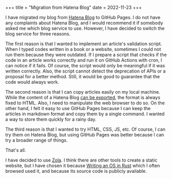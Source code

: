 +++
title = "Migration from Hatena Blog"
date = 2022-11-23
+++

<!--
個人ブログを[はてなブログ](https://tokuchan3515.hatenablog.com/)からGitHub Pagesに移行することにした．はてなブログに不満はないし，実際おすすめするブログサービスを訊かれたら多分はてなブログと答えるが，3つの理由があって切り替えることにした．
-->

I have migrated my blog from [Hatena Blog](https://tokuchan3515.hatenablog.com/) to GitHub Pages. I do not have any complaints about Hatena Blog, and I would recommend it if somebody asked me which blog service to use. However, I have decided to switch the blog service for three reasons.

<!--
1つ目の理由は，記事の検証スクリプトを実装したかったからである．本やウェブサイトの内容が古く，コードを写経して実行しようとするとエラーが出たという経験が過去に何回かある．記事内のコードが正しく動作するかを検証するスクリプトを用意し，GitHub Actionsを用いてcronで定期的にそのスクリプトを実行すれば，コードがいざ実行できなくなった際に気付くことができる．もちろんスクリプトが実際の記事の内容を反映していないと意味を成さないし，APIがdeprecatedになった場合や，もっと良い代替法が提案されたなどといった場合は検証スクリプトでは検知できないが，それでもコードが常に動くということを保証できるのは良いと考えた．
-->

The first reason is that I wanted to implement an article's validation script. When I typed codes written in a book or a website, sometimes I could not run them because they were outdated. If I prepare a script that checks if the code in an article works correctly and run it on GitHub Actions with cron, I can notice if it fails. Of course, the script would only be meaningful if it was written correctly. Also, the script cannot detect the deprecation of APIs or a proposal for a better method. Still, it would be good to guarantee that the code would always work.

<!--
2つ目の理由は，記事を簡単に手元のマシンに置けることである．はてなブログの内容は[エクスポートできる](https://help.hatenablog.com/entry/export)が，形式が常にHTMLに固定され，更にブラウザ上で操作をしなければならない．その点マークダウンで記事の内容を残すことができ，かつコマンド一つで手元にコピーできるこちらの方が楽だと感じた．万一の際に楽に保存できる機能は欲しい．
-->

The second reason is that I can copy articles easily on my local machine. While the content of a Hatena Blog [can be exported](https://help.hatenablog.com/entry/export), the format is always fixed to HTML. Also, I need to manipulate the web browser to do so. On the other hand, I felt it easy to use GitHub Pages because I can keep the articles in markdown format and copy them by a single command. I wanted a way to store them quickly for a rainy day.

<!--
3つ目の理由は，自分でHTMLやらCSSやらJSを試してみたかったからである．もちろんはてなブログの方でもある程度試すことはできるが，こちらの方が幅広く扱うことができるので良いと思った．
-->

The third reason is that I wanted to try HTML, CSS, JS, etc. Of course, I can try them on Hatena Blog, but using GitHub Pages was better because I can try a broader range of things.

<!--
以上の理由である．
-->

That's all.

<!--
使うツールは[Zola](https://www.getzola.org/)にした．静的なウェブサイトを製作するツールはおそらく他にもあると思うが，よく閲覧していた[Writing an OS in Rust](https://os.phil-opp.com/)でZolaが使われている，ソースコードが公開されている位の理由でこれを選択した．
-->

I have decided to use [Zola](https://www.getzola.org/). I think there are other tools to create a static website, but I have chosen it because [Writing an OS in Rust](https://os.phil-opp.com/) which I often browsed used it, and because its source code is publicly available.
